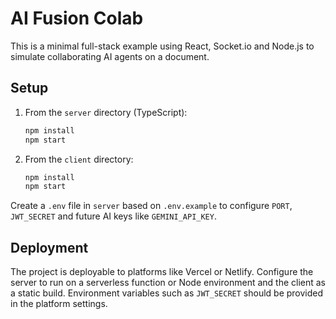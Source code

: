 # AI Fusion Colab

This is a minimal full-stack example using React, Socket.io and Node.js to simulate collaborating AI agents on a document.

## Setup

1. From the `server` directory (TypeScript):
   ```bash
   npm install
   npm start
   ```
2. From the `client` directory:
   ```bash
   npm install
   npm start
   ```

Create a `.env` file in `server` based on `.env.example` to configure `PORT`,
`JWT_SECRET` and future AI keys like `GEMINI_API_KEY`.

## Deployment

The project is deployable to platforms like Vercel or Netlify. Configure the
server to run on a serverless function or Node environment and the client as a
static build. Environment variables such as `JWT_SECRET` should be provided in
the platform settings.
